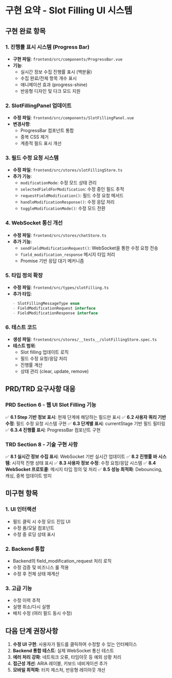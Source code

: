 # 구현 요약 - Slot Filling UI 시스템

## 구현 완료 항목

### 1. 진행률 표시 시스템 (Progress Bar)
- **구현 파일**: `frontend/src/components/ProgressBar.vue`
- **기능**:
  - 실시간 정보 수집 진행률 표시 (백분율)
  - 수집 완료/전체 항목 개수 표시
  - 애니메이션 효과 (progress-shine)
  - 반응형 디자인 및 다크 모드 지원

### 2. SlotFillingPanel 업데이트
- **수정 파일**: `frontend/src/components/SlotFillingPanel.vue`
- **변경사항**:
  - ProgressBar 컴포넌트 통합
  - 중복 CSS 제거
  - 계층적 필드 표시 개선

### 3. 필드 수정 요청 시스템
- **수정 파일**: `frontend/src/stores/slotFillingStore.ts`
- **추가 기능**:
  - `modificationMode`: 수정 모드 상태 관리
  - `selectedFieldForModification`: 수정 중인 필드 추적
  - `requestFieldModification()`: 필드 수정 요청 메서드
  - `handleModificationResponse()`: 수정 응답 처리
  - `toggleModificationMode()`: 수정 모드 전환

### 4. WebSocket 통신 개선
- **수정 파일**: `frontend/src/stores/chatStore.ts`
- **추가 기능**:
  - `sendFieldModificationRequest()`: WebSocket을 통한 수정 요청 전송
  - `field_modification_response` 메시지 타입 처리
  - Promise 기반 응답 대기 메커니즘

### 5. 타입 정의 확장
- **수정 파일**: `frontend/src/types/slotFilling.ts`
- **추가 타입**:
  ```typescript
  - SlotFillingMessageType enum
  - FieldModificationRequest interface
  - FieldModificationResponse interface
  ```

### 6. 테스트 코드
- **생성 파일**: `frontend/src/stores/__tests__/slotFillingStore.spec.ts`
- **테스트 범위**:
  - Slot filling 업데이트 로직
  - 필드 수정 요청/응답 처리
  - 진행률 계산
  - 상태 관리 (clear, update, remove)

## PRD/TRD 요구사항 대응

### PRD Section 6 - 웹 UI Slot Filling 기능
✅ **6.1 Step 기반 정보 표시**: 현재 단계에 해당하는 필드만 표시
✅ **6.2 사용자 쿼리 기반 수정**: 필드 수정 요청 시스템 구현
✅ **6.3 단계별 표시**: currentStage 기반 필드 필터링
✅ **6.3.4 진행률 표시**: ProgressBar 컴포넌트 구현

### TRD Section 8 - 기술 구현 사항
✅ **8.1 실시간 정보 수집 표시**: WebSocket 기반 실시간 업데이트
✅ **8.2 진행률 바 시스템**: 시각적 진행 상태 표시
✅ **8.3 사용자 정보 수정**: 수정 요청/응답 시스템
✅ **8.4 WebSocket 프로토콜**: 메시지 타입 정의 및 처리
✅ **8.5 성능 최적화**: Debouncing, 캐싱, 중복 업데이트 방지

## 미구현 항목

### 1. UI 인터랙션
- 필드 클릭 시 수정 모드 진입 UI
- 수정 폼/모달 컴포넌트
- 수정 중 로딩 상태 표시

### 2. Backend 통합
- Backend의 field_modification_request 처리 로직
- 수정 검증 및 비즈니스 룰 적용
- 수정 후 전체 상태 재계산

### 3. 고급 기능
- 수정 이력 추적
- 실행 취소/다시 실행
- 배치 수정 (여러 필드 동시 수정)

## 다음 단계 권장사항

1. **수정 UI 구현**: 사용자가 필드를 클릭하여 수정할 수 있는 인터페이스
2. **Backend 통합 테스트**: 실제 WebSocket 통신 테스트
3. **에러 처리 강화**: 네트워크 오류, 타임아웃 등 예외 상황 처리
4. **접근성 개선**: ARIA 레이블, 키보드 네비게이션 추가
5. **모바일 최적화**: 터치 제스처, 반응형 레이아웃 개선